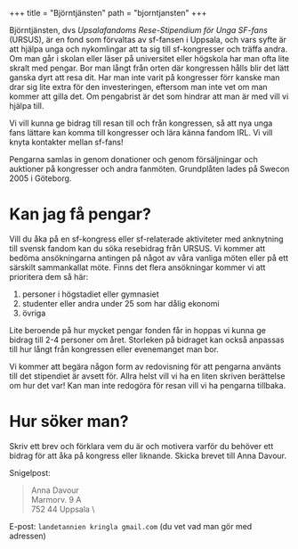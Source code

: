 +++
title = "Björntjänsten"
path = "bjorntjansten"
+++

Björntjänsten, dvs *Upsalafandoms Rese-Stipendium för Unga SF-fans* (URSUS),
är en fond som förvaltas av sf-fansen i Uppsala, och vars syfte är att hjälpa
unga och nykomlingar att ta sig till sf-kongresser och träffa andra. Om man
går i skolan eller läser på universitet eller högskola har man ofta lite
skralt med pengar. Bor man långt från orten där kongressen hålls blir det
lätt ganska dyrt att resa dit. Har man inte varit på kongresser förr kanske
man drar sig lite extra för den investeringen, eftersom man inte vet om man
kommer att gilla det. Om pengabrist är det som hindrar att man är med vill vi
hjälpa till.

Vi vill kunna ge bidrag till resan till och från kongressen, så att nya unga
fans lättare kan komma till kongresser och lära känna fandom IRL. Vi vill
knyta kontakter mellan sf-fans!

Pengarna samlas in genom donationer och genom försäljningar och auktioner på
kongresser och andra fanmöten. Grundplåten lades på Swecon 2005 i Göteborg.

# Kan jag få pengar?

Vill du åka på en sf-kongress eller sf-relaterade aktiviteter med anknytning
till svensk fandom kan du söka resebidrag från URSUS. Vi kommer att bedöma
ansökningarna antingen på något av våra vanliga möten eller på ett särskilt
sammankallat möte. Finns det flera ansökningar kommer vi att prioritera dem
så här:

1. personer i högstadiet eller gymnasiet
1. studenter eller andra under 25 som har dålig ekonomi
1. övriga

Lite beroende på hur mycket pengar fonden får in hoppas vi kunna ge bidrag
till 2-4 personer om året. Storleken på bidraget kan också anpassas till hur
långt från kongressen eller evenemanget man bor.

Vi kommer att begära någon form av redovisning för att pengarna använts till
det stipendiet är avsett för. Allra helst vill vi ha en liten skriven
berättelse om hur det var! Kan man inte redogöra för resan vill vi ha
pengarna tillbaka.

# Hur söker man?

Skriv ett brev och förklara vem du är och motivera varför du behöver ett
bidrag för att åka på kongress eller liknande. Skicka brevet till Anna
Davour.

Snigelpost:

> Anna Davour \
> Marmorv. 9 A \
> 752 44 Uppsala \

E-post: `landetannien kringla gmail.com` (du vet vad man gör med adressen)
